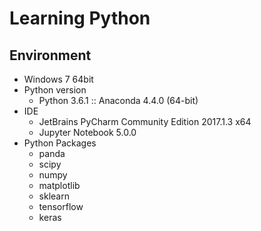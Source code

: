 # Learning Python

## Environment
* Windows 7 64bit
* Python version
  * Python 3.6.1 :: Anaconda 4.4.0 (64-bit)
* IDE
  * JetBrains PyCharm Community Edition 2017.1.3 x64
  * Jupyter Notebook 5.0.0
* Python Packages
  * panda
  * scipy
  * numpy
  * matplotlib
  * sklearn
  * tensorflow
  * keras
